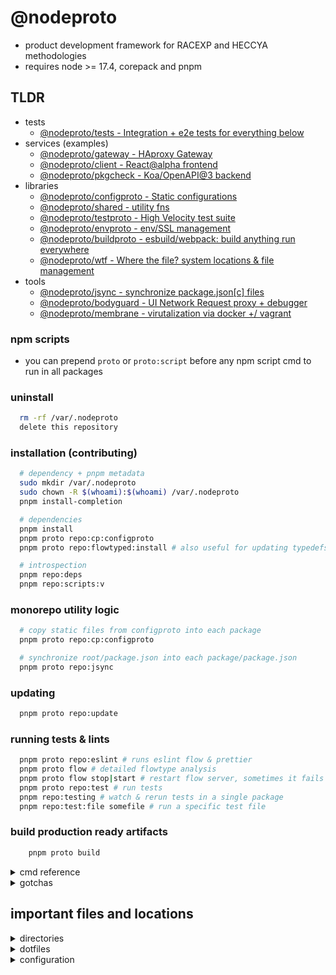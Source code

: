 # @nodeproto

- product development framework for RACEXP and HECCYA methodologies
- requires node >= 17.4, corepack and pnpm

## TLDR

- tests
  - [@nodeproto/tests - Integration + e2e tests for everything below](tests/README.md)
- services (examples)
  - [@nodeproto/gateway - HAproxy Gateway](packages/apps/gateway/README.md)
  - [@nodeproto/client - React@alpha frontend](packages/apps/client/README.md)
  - [@nodeproto/pkgcheck - Koa/OpenAPI@3 backend](packages/apps/pkgcheck/README.md)
- libraries
  - [@nodeproto/configproto - Static configurations](packages/libraries/configproto/README.md)
  - [@nodeproto/shared - utility fns](packages/libraries/shared/README.md)
  - [@nodeproto/testproto - High Velocity test suite](packages/libraries/testproto/README.md)
  - [@nodeproto/envproto - env/SSL management](packages/libraries/envproto/README.md)
  - [@nodeproto/buildproto - esbuild/webpack: build anything run everywhere](packages/libraries/buildproto/README.md)
  - [@nodeproto/wtf - Where the file? system locations & file management](packages/libraries/wtf/README.md)
- tools
  - [@nodeproto/jsync - synchronize package.json[c] files](packages/tools/jsync/README.md)
  - [@nodeproto/bodyguard - UI Network Request proxy + debugger](packages/tools/bodyguard/README.md)
  - [@nodeproto/membrane - virutalization via docker +/ vagrant](packages/tools/membrane/README.md)

### npm scripts

- you can prepend `proto` or `proto:script` before any npm script cmd to run in all packages

### uninstall

```sh
  rm -rf /var/.nodeproto
  delete this repository
```

### installation (contributing)

```sh
  # dependency + pnpm metadata
  sudo mkdir /var/.nodeproto
  sudo chown -R $(whoami):$(whoami) /var/.nodeproto
  pnpm install-completion

  # dependencies
  pnpm install
  pnpm proto repo:cp:configproto
  pnpm proto repo:flowtyped:install # also useful for updating typedefs across dependent packages

  # introspection
  pnpm repo:deps
  pnpm repo:scripts:v
```

### monorepo utility logic

```sh
  # copy static files from configproto into each package
  pnpm proto repo:cp:configproto

  # synchronize root/package.json into each package/package.json
  pnpm proto repo:jsync

```

### updating

```sh
  pnpm proto repo:update
```

### running tests & lints

  ```sh
    pnpm proto repo:eslint # runs eslint flow & prettier
    pnpm proto flow # detailed flowtype analysis
    pnpm proto flow stop|start # restart flow server, sometimes it fails to pick up changes to deep external libdefs
    pnpm proto repo:test # run tests
    pnpm repo:testing # watch & rerun tests in a single package
    pnpm repo:test:file somefile # run a specific test file

  ```

### build production ready artifacts

```sh
    pnpm proto build

```

</details>

<details>
  <summary>cmd reference</summary>

- any pkg.json.script prefixed `repo:` or `proto` should only be modified in `root/package.json` file and synced with child packages via `pnpm proto:script repo:jsync`
  - except `shared|configproto|testproto` as these are dependencies of `jsync`
    - TODO: ^ automate that

```sh
  ########## ABOUT MONOREPO CMDS ##############
  # run cmds from root|any child directory within monorepo
  # $ pnpm proto CMD_LIST
  # ^ runs CMD_LIST in all packages; CMD_LIST is used wherever its found first across packages
  # ^^ package.json.script[CMD] > pkg/bin > pkg/node_modules/.bin > system path
  # ^^ if cmd is not found in ANY pkg, will error
  # e.g. below
  $ pnpm proto pwd # prints absolute path of each package via ultra
  $ pnpm proto repo:about # prints debug info for each package
  $ pnpm proto this:doesnt:exist # prints error as the cmd was not found in ANY packages

  # $ pnpm proto:script CMD_LIST
  # ^ same as above, but only looks in pkg.json.script
  # ^ i see this work better for cmds that modify pnpm cache, or if ultra-runner fails for some reason
  # e.g. below
  $ pnpm proto:script repo:flowtyped:install # runs package.json.script in all packages where its found

  # $ pnpm proto:bin CMD_LIST
  # ^ same as above, but only executes cmds found in the system PATH
  $ pnpm proto:bin pwd # prints the absolute path of each subpackage

  ############ CMDS YOU COULD BUT SHOULDNT ##########
  $ pnpm exec flow # generally you should run flow via eslint
  $ pnpm exec flow status|etc # generally you should run flow via eslint

  ############ AVAILABLE CMDS ##############
  ########### run within a single package
  # basic cmds (dont use with proto | proto:bin | proto:slice | etc)
  # remove the -r from a cmd to run in the current package only
  $ pnpm -r outdated # see all outdated packages
  $ pnpm -r upgrade -L # update all packages
    # ^ for packages with react, then do pnpm add react@next react-dom@next
  $ pnpm config list
  $ pnpm install # install deps of all packages (even root)
  $ pnpm repo:about # debug info
  $ pnpm repo:deps # see mono repo dependency graph
  $ pnpm repo:eslint # see lint issues for current package
  $ pnpm repo:eslint:fix # fix lint issues in current package
  $ pnpm repo:monitor # top for @nodeproto
  $ pnpm repo:scripts # see current package script names
  $ pnpm repo:scripts:v # see current package script names + CMD each runs


  #########
  # should only be run by your build script
  $ pnpm repo:cp:cjs # copy configproto/package.json into package/dist/package.json
  # ^ for setting the dist to commonjs
  $ pnpm repo:cp:configproto # copy configproto/[flow,cjs,browserslist] into package

  #########
  # useful if run with pnpm proto, e.g. pnpm proto repo:nuke
  $ pnpm repo:cp:browserslist # copy configproto/browserslistrc into package
  $ pnpm repo:cp:flow # copy configproto/.flowconfig into package
  $ pnpm repo:flowtyped:install # install flow-type defs
  $ pnpm repo:jsync # sync child package.json with root package.json
  $ pnpm repo:nuke # rm /dist & /node_modules directories
  $ pnpm repo:rm:dist # rm /dist dir
  $ pnpm repo:rm:nodemodules # remove /node_modules dir

  # useful if run with pnpm proto:script, e.g. pnpm proto:script build
  # ^ TODO: investigate why `pnpm proto` fails on these scripts
  $ pnpm proto:script build # build all packages
  $ pnpm proto:script repo:test # test all packages

  #### monorepo orchestration
  # TODO: how package.json script NAMES permit you to orchestrate tasks across subpackages
  $ pnpm proto start # localhost:7777, localhost:7777/v1
  $ pnpm proto start:client # localhost:7777, localhost:8080
  $ pnpm proto start:pkgcheck # localhost:7777/v1, localhost:3000/v1

  ##### other repo level cmds
  # TODO
  $ proto:slice
  $ pnpm proto:slice "packages/libraries/*" repo:test
  $ pnpm proto:slice "packages/apps/*" repo:test
```

</details>

<details>
  <summary> gotchas </summary>

- idiosyncrasies (there like opinions, all frameworks have them)
- where appropriate, [we follow the linux filesystem hierarchy](https://help.ubuntu.com/community/LinuxFilesystemTreeOverview#Main_directories)
- `mjs` interoperability with `cjs`
  - I could not find any solution (wtf node?) with a good developer experience, thus i settled on this custom approach based on nodejs docs
  - generally you need to enable `--experimental-specifier-resolution=node` to run `mjs` files as we dont specify an extension when importing anything
  - when we build for cjs
    - for libraries & tools
      - we copy `configproto/src/commonjs.json` to `/dist/package.json` which sets `type="commonjs"`
      - swc will convert `mjs` files to `js` files in the `dist` dir
      - and sine we dont specify the extension in the mjs files, in addition to setting `type=commonjs` in the dist dir, everything works as expected whether in commonjs land or esm land

</details>

## important files and locations

<details>
  <summary> directories </summary>

- *root/packages/apps* main applications
- *root/packages/libraries* libraries used by applications
- *root/packages/tools*
- *root/doc* various docuemntation
- *root/tests* monorepo integration & e2e tests

</details>

<details>
  <summary> dotfiles </summary>

- [editorconfig](https://editorconfig.org/)
- [gitignore](https://git-scm.com/docs/gitignore)
- [gitattributes](https://git-scm.com/docs/gitattributes)
- [npmrc](https://docs.npmjs.com/cli/v7/configuring-npm/npmrc)
- [hintrc](https://github.com/webhintio/hint/blob/main/packages/hint/docs/user-guide/configuring-webhint/summary.md)
- [eslintrc](https://eslint.org/docs/user-guide)
- [flowconfig](https://flow.org/en/docs/config/)

</details>

<details>
  <summary> configuration </summary>

- [recommended vscodium settings via sync settings extension](https://gist.github.com/noahehall/33f60c724f51bde9afa2c2a9e540d094)
  - use gist id: **33f60c724f51bde9afa2c2a9e540d094**
- *dracula themes*
  - [gnome terminal](https://draculatheme.com/gnome-terminal)
  - [gtk](https://draculatheme.com/gtk)
  - [enable via shell-extensions](https://www.omgubuntu.co.uk/2020/04/enable-full-dark-mode-in-ubuntu-20-04)
  - [and do a quick backup](https://linuxconfig.org/ubuntu-20-04-system-backup-and-restore)

</details>
